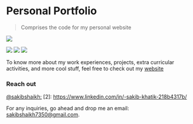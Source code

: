 # Personal Portfolio


> Comprises the code for my personal website

![](https://img.shields.io/badge/compatible--devices-mobiles/desktops/tablets-informational?style=flat&logo=data:image/svg%2bxml;base64,<BASE64_DATA>)

![](https://img.shields.io/badge/Code-HTML5-informational?style=flat&logo=<LOGO_NAME>&logoColor=white&color=2bbc8a)
![](https://img.shields.io/badge/Code-CSS3-informational?style=flat&logo=<LOGO_NAME>&logoColor=white&color=2bbc8a)
![](https://img.shields.io/badge/Script-JavaScript-informational?style=flat&logo=<LOGO_NAME>&logoColor=white&color=5a4fcf)

To know more about my work experiences, projects, extra curricular activities, and more cool stuff, feel free to check out my [website](https://sak1122.github.io/)


### Reach out

[@sakibshaikh:](https://github.com/sak1122)
[2]: https://www.linkedin.com/in/-sakib-khatik-218b4317b/


For any inquiries, go ahead and drop me an email: sakibshaikh7350@gmail.com.
